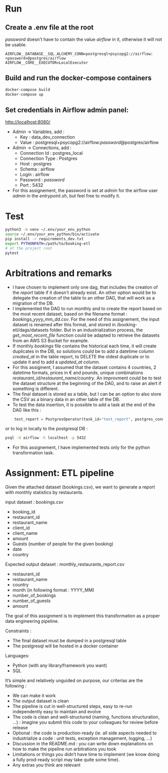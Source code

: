 # Run

## Create a .env file at the root
_password_ doesn't have to contain the value _airflow_ in it, otherwise it will not be usable.
```
AIRFLOW__DATABASE__SQL_ALCHEMY_CONN=postgresql+psycopg2://airflow:<password>@postgres/airflow
AIRFLOW__CORE__EXECUTOR=LocalExecutor
```

## Build and run the docker-compose containers
```bash
docker-compose build
docker-compose up
```

## Set credentials in Airflow admin panel:
<http://localhost:8080/>
- Admin → Variables, add : 
    - Key : data_dev_connection
    - Value : postgresql+psycopg2://airflow:_password_@postgres/airflow
- Admin → Connections, add : 
    - Connection Id : postgres_local
    - Connection Type : Postgres
    - Host : postgres
    - Schema : airflow
    - Login : airflow
    - Password : _password_
    - Port : 5432
- For this assignement, the password is set at _admin_ for the airflow user _admin_ in the _entrypoint.sh_, but feel free to modify it.

# Test
```bash
python3 -m venv ~/.env/your_env_python  
source ~/.env/your_env_python/bin/activate  
pip install -r requirements_dev.txt
export PYTHONPATH=/path/to/booking-etl
# at the project root
pytest
```

# Arbitrations and remarks
- I have chosen to implement only one dag, that includes the creation of the _report_ table if it doesn't already exist. An other option would be to delegate the creation of the table to an other DAG, that will work as a migration of the DB.
- I implemented the DAG to run monthly and to create the report based on the most recent dataset, based on the filename format : _bookings_yyyy_mm_dd.csv_. For the need of this assignement, the input dataset is renamed after this format, and stored in /booking-etl/dags/datasets folder. But in an industrialization process, the _get_most_recent_file_ function could be adapted to retrieve the datasets from an AWS S3 Bucket for example.
- If monthly _bookings_ file contains the historical each time, it will create duplicates in the DB, so solutions could be to add a datetime column _created_at_ in the table report, to DELETE the oldest duplicate or to update it and to add a _updated_at_ column.
- For this assigment, I assumed that the dataset contains 4 countries, 2 datetime formats, prices in € and pounds, unique combinations _restaurant_id/restaurant_name/country_. An improvment could be to test the dataset structure at the beginning of the DAG, and to raise an alert if something is different.
- The final dataset is stored as a table, but I can be an option to also store the CSV as a binary data in an other table of the DB.
- To test the data insertion, it is possible to add a task at the end of the DAG like this : 
```python 
    test_report = PostgresOperator(task_id="test_report", postgres_conn_id="postgres_local", sql="SELECT * FROM report LIMIT 20;")
```
or to log in locally to the postgresql DB : 
```bash 
psql -U airflow -h localhost -p 5432
```
- For this assignement, I have implemented tests only for the python transformation task.

Assignment: ETL pipeline
========================

Given the attached dataset (bookings.csv), we want to generate a report with monthly statistics by restaurants.

input dataset : bookings.csv

* booking_id
* restaurant_id
* restaurant_name
* client_id
* client_name
* amount
* Guests (number of people for the given booking)
* date
* country

Expected output dataset  : monthly_restaurants_report.csv

* restaurant_id
* restaurant_name
* country
* month (in following format : YYYY_MM)
* number_of_bookings
* number_of_guests
* amount

The goal of this assignment is to implement this transformation as a proper data engineering pipeline.

Constraints : 

* The final dataset must be dumped in a postgresql table
* The postgresql will be hosted in a docker container

Languages:

 * Python (with any library/framework you want)
 * SQL


It’s simple and relatively unguided on purpose, our criterias are the following : 

* We can make it work
* The output dataset is clean
* The pipeline is cut in well-structured steps, easy to re-run independently easy to maintain and evolve
* The code is clean and well-structured (naming, functions structuration, ...) : imagine you submit this code to your colleagues for review before release
* Optional : the code is production-ready (ie. all side aspects needed to industrialize a code : unit tests, exception management, logging, ...)
* Discussion in the README.md : you can write down explanations on how to make the pipeline run arbitrations you took 
* Limitations or things you didn’t have time to implement (we know doing a fully prod-ready script may take quite some time).
* Any extras you think are relevant
